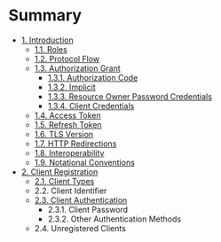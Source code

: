 # Summary

* [1.  Introduction](chapter1.md)
  * [1.1.  Roles](chapter1/11-roles.md)
  * [1.2.  Protocol Flow](chapter1/12-protocol-flow.md)
  * [1.3.  Authorization Grant](chapter1/13-authorization-grant.md)
    * [1.3.1.  Authorization Code](chapter1/13-authorization-grant/131-authorization-code.md)
    * [1.3.2.  Implicit](chapter1/13-authorization-grant/132-implicit.md)
    * [1.3.3.  Resource Owner Password Credentials](chapter1/13-authorization-grant/133-resource-owner-password-credentials.md)
    * [1.3.4.  Client Credentials](chapter1/13-authorization-grant/134-client-credentials.md)
  * [1.4.  Access Token](chapter1/14-accesstoken.md)
  * [1.5.  Refresh Token](chapter1/15-refresh-token.md)
  * [1.6.  TLS Version](chapter1/16-tls-version.md)
  * [1.7.  HTTP Redirections](chapter1/17-http-redirections.md)
  * [1.8.  Interoperability](chapter1/18-interoperability.md)
  * [1.9.  Notational Conventions](chapter1/19-notational-conventions.md)
* [2.  Client Registration](README.md)
  * [2.1.  Client Types](21-client-types.md)
  * 2.2.  Client Identifier
  * [2.3.  Client Authentication](23-client-authentication.md)
    * 2.3.1.  Client Password
    * 2.3.2.  Other Authentication Methods
  * 2.4.  Unregistered Clients

